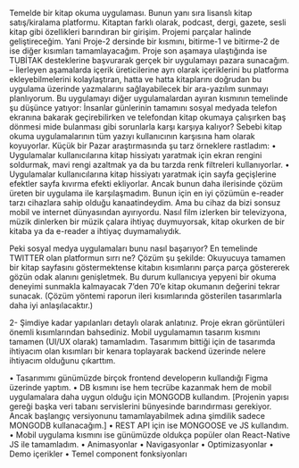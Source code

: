 Temelde bir kitap okuma uygulaması. Bunun yanı sıra lisanslı kitap satış/kiralama platformu. Kitaptan farklı olarak, podcast, dergi, gazete, sesli kitap gibi özellikleri barındıran bir girişim. Projemi parçalar halinde geliştireceğim. Yani Proje-2 dersinde bir kısmını, bitirme-1 ve bitirme-2 de ise diğer kısımları tamamlayacağım. Proje son aşamaya ulaştığında ise TUBİTAK desteklerine başvurarak gerçek bir uygulamayı pazara sunacağım. – İlerleyen aşamalarda içerik üreticilerine ayrı olarak içeriklerini bu platforma ekleyebilmelerini kolaylaştıran, hatta ve hatta kitaplarını doğrudan bu uygulama üzerinde yazmalarını sağlayabilecek bir ara-yazılım sunmayı planlıyorum.
Bu uygulamayı diğer uygulamalardan ayıran kısmının temelinde şu düşünce yatıyor: İnsanlar günlerinin tamamını sosyal medyada telefon ekranına bakarak geçirebilirken ve telefondan kitap okumaya çalışırken baş dönmesi mide bulanması gibi sorunlarla karşı karşıya kalıyor? Sebebi kitap okuma uygulamalarının tüm yazıyı kullanıcının karşısına ham olarak koyuyorlar. Küçük bir Pazar araştırmasında şu tarz örneklere rastladım:
•	Uygulamalar kullanıcılarına kitap hissiyatı yaratmak için ekran rengini soldurmak, mavi rengi azaltmak ya da bu tarzda renk filtreleri kullanıyorlar.
•	Uygulamalar kullanıcılarına kitap hissiyatı yaratmak için sayfa geçişlerine efektler sayfa kıvırma efekti ekliyorlar.
Ancak bunun daha ilerisinde çözüm üreten bir uygulama ile karşılaşmadım. Bunun için en iyi çözümün e-reader tarzı cihazlara sahip olduğu kanaatindeydim. Ama bu cihaz da bizi sonsuz mobil ve internet dünyasından ayırıyordu. Nasıl film izlerken bir televizyona, müzik dinlerken bir müzik çalara ihtiyaç duymuyorsak, kitap okurken de bir kitaba ya da e-reader a ihtiyaç duymamalıydık.

Peki sosyal medya uygulamaları bunu nasıl başarıyor? En temelinde TWITTER olan platformun sırrı ne? 
Çözüm şu şekilde: Okuyucuya tamamen bir kitap sayfasını göstermektense kitabın kısımlarını parça parça göstererek gözün odak alanını genişletmek. Bu durum kullanıcıya yepyeni bir okuma deneyimi sunmakla kalmayacak 7’den 70’e kitap okumanın değerini tekrar sunacak. (Çözüm yöntemi raporun ileri kısımlarında gösterilen tasarımlarla daha iyi anlaşılacaktır.)

2-	Şimdiye kadar yapılanları detaylı olarak anlatınız. Proje ekran görüntüleri önemli kısımlarından bahsediniz.
Mobil uygulamamın tasarım kısmını tamamen (UI/UX olarak) tamamladım. Tasarımım bittiği için de tasarımda ihtiyacım olan kısımları bir kenara toplayarak backend üzerinde nelere ihtiyacım olduğunu çıkarttım.

•	Tasarımımı günümüzde birçok frontend developerın kullandığı Figma üzerinde yaptım. 
•	DB kısmını ise hem tecrübe kazanmak hem de mobil uygulamalara daha uygun olduğu için MONGODB kullandım. [Projenin yapısı gereği başka veri tabanı servislerini bünyesinde barındırması gerekiyor. Ancak başlangıç versiyonunu tamamlayabilmek adına şimdilik sadece MONGODB kullanacağım.]
•	REST API için ise MONGOOSE ve JS kullandım. 
•	Mobil uygulama kısmını ise günümüzde oldukça popüler olan React-Native JS ile tamamladım.
•	Animasyonlar 
•	Navigasyonlar
•	Optimizasyonlar
•	Demo içerikler
•	Temel component fonksiyonları
